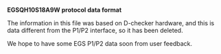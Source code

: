 **EGSQH10S18A9W protocol data format**

The information in this file was based on D-checker hardware, and this is data different from the P1/P2 interface, so it has been deleted.

We hope to have some EGS P1/P2 data soon from user feedback.

